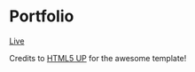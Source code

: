 # Portfolio
[Live](https://stevielum1.github.io/portfolio/)

Credits to [HTML5 UP](https://html5up.net/landed) for the awesome template!